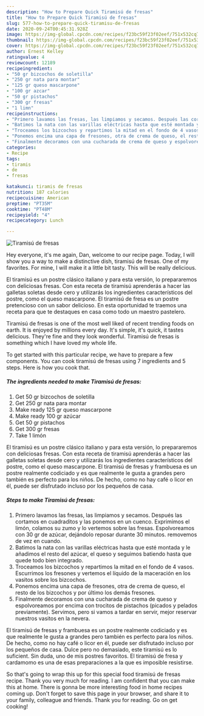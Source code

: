 ```yaml
---
description: "How to Prepare Quick Tiramisú de fresas"
title: "How to Prepare Quick Tiramisú de fresas"
slug: 577-how-to-prepare-quick-tiramisu-de-fresas
date: 2020-09-24T00:45:31.928Z
image: https://img-global.cpcdn.com/recipes/f23bc59f23f02eef/751x532cq70/tiramisu-de-fresas-foto-principal.jpg
thumbnail: https://img-global.cpcdn.com/recipes/f23bc59f23f02eef/751x532cq70/tiramisu-de-fresas-foto-principal.jpg
cover: https://img-global.cpcdn.com/recipes/f23bc59f23f02eef/751x532cq70/tiramisu-de-fresas-foto-principal.jpg
author: Ernest Kelley
ratingvalue: 4
reviewcount: 12189
recipeingredient:
- "50 gr bizcochos de soletilla"
- "250 gr nata para montar"
- "125 gr queso mascarpone"
- "100 gr azcar"
- "50 gr pistachos"
- "300 gr fresas"
- "1 limn"
recipeinstructions:
- "Primero lavamos las fresas, las limpiamos y secamos. Después las cortamos en cuadraditos y las ponemos en un cuenco. Exprimimos el limón, colamos su zumo y lo vertemos sobre las fresas. Espolvoreamos con 30 gr de azúcar, dejándolo reposar durante 30 minutos. removemos de vez en cuando."
- "Batimos la nata con las varillas eléctricas hasta que esté montada y le añadimos el resto del azúcar, el queso y seguimos batiendo hasta que quede todo bien integrado."
- "Troceamos los bizcochos y repartimos la mitad en el fondo de 4 vasos. Escurrimos los fresones y vertemos el líquido de la maceración en los vasitos sobre los bizcochos."
- "Ponemos encima una capa de fresones, otra de crema de queso, el resto de los bizcochos y por último los demás fresones."
- "Finalmente decoramos con una cucharada de crema de queso y espolvoreamos por encima con trocitos de pistachos (picados y pelados previamente). Servimos, pero si vamos a tardar en servir, mejor reservar nuestros vasitos en la nevera."
categories:
- Recipe
tags:
- tiramis
- de
- fresas

katakunci: tiramis de fresas 
nutrition: 187 calories
recipecuisine: American
preptime: "PT35M"
cooktime: "PT48M"
recipeyield: "4"
recipecategory: Lunch

---
```



![Tiramisú de fresas](https://img-global.cpcdn.com/recipes/f23bc59f23f02eef/751x532cq70/tiramisu-de-fresas-foto-principal.jpg)

Hey everyone, it's me again, Dan, welcome to our recipe page. Today, I will show you a way to make a distinctive dish, tiramisú de fresas. One of my favorites. For mine, I will make it a little bit tasty. This will be really delicious.

El tiramisú es un postre clásico italiano y para esta versión, lo prepararemos con deliciosas fresas. Con esta receta de tiramisú aprenderás a hacer las galletas soletas desde cero y utilizarás los ingredientes característicos del postre, como el queso mascarpone. El tiramisú de fresa es un postre pretencioso con un sabor delicioso. En esta oportunidad te traemos una receta para que te destaques en casa como todo un maestro pastelero.

Tiramisú de fresas is one of the most well liked of recent trending foods on earth. It is enjoyed by millions every day. It's simple, it's quick, it tastes delicious. They're fine and they look wonderful. Tiramisú de fresas is something which I have loved my whole life.


To get started with this particular recipe, we have to prepare a few components. You can cook tiramisú de fresas using 7 ingredients and 5 steps. Here is how you cook that.

<!--inarticleads1-->

##### The ingredients needed to make Tiramisú de fresas:

1. Get 50 gr bizcochos de soletilla
1. Get 250 gr nata para montar
1. Make ready 125 gr queso mascarpone
1. Make ready 100 gr azúcar
1. Get 50 gr pistachos
1. Get 300 gr fresas
1. Take 1 limón


El tiramisú es un postre clásico italiano y para esta versión, lo prepararemos con deliciosas fresas. Con esta receta de tiramisú aprenderás a hacer las galletas soletas desde cero y utilizarás los ingredientes característicos del postre, como el queso mascarpone. El tiramisú de fresas y frambuesa es un postre realmente codiciado y es que realmente le gusta a grandes pero también es perfecto para los niños. De hecho, como no hay café o licor en él, puede ser disfrutado incluso por los pequeños de casa. 

<!--inarticleads2-->

##### Steps to make Tiramisú de fresas:

1. Primero lavamos las fresas, las limpiamos y secamos. Después las cortamos en cuadraditos y las ponemos en un cuenco. Exprimimos el limón, colamos su zumo y lo vertemos sobre las fresas. Espolvoreamos con 30 gr de azúcar, dejándolo reposar durante 30 minutos. removemos de vez en cuando.
1. Batimos la nata con las varillas eléctricas hasta que esté montada y le añadimos el resto del azúcar, el queso y seguimos batiendo hasta que quede todo bien integrado.
1. Troceamos los bizcochos y repartimos la mitad en el fondo de 4 vasos. Escurrimos los fresones y vertemos el líquido de la maceración en los vasitos sobre los bizcochos.
1. Ponemos encima una capa de fresones, otra de crema de queso, el resto de los bizcochos y por último los demás fresones.
1. Finalmente decoramos con una cucharada de crema de queso y espolvoreamos por encima con trocitos de pistachos (picados y pelados previamente). Servimos, pero si vamos a tardar en servir, mejor reservar nuestros vasitos en la nevera.


El tiramisú de fresas y frambuesa es un postre realmente codiciado y es que realmente le gusta a grandes pero también es perfecto para los niños. De hecho, como no hay café o licor en él, puede ser disfrutado incluso por los pequeños de casa. Dulce pero no demasiado, este tiramisú es lo suficient. Sin duda, uno de mis postres favoritos. El tiramisú de fresa y cardamomo es una de esas preparaciones a la que es imposible resistirse. 

So that's going to wrap this up for this special food tiramisú de fresas recipe. Thank you very much for reading. I am confident that you can make this at home. There is gonna be more interesting food in home recipes coming up. Don't forget to save this page in your browser, and share it to your family, colleague and friends. Thank you for reading. Go on get cooking!
